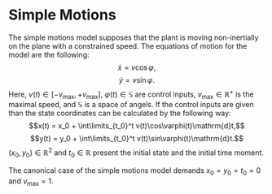 # Simple Motions 

The simple motions model supposes that the plant is moving non-inertially on the plane with a constrained speed. The equations of motion for the model are the following:
$$\dot{x} = v\cos\varphi,$$
$$\dot{y} = v\sin\varphi.$$
Here, $v(t) \in [-v_{\max}, +v_{\max}]$, $\varphi(t) \in \mathbb{S}$ are control inputs, $v_{\max} \in \mathbb{R}^+$ is the maximal speed, and $\mathbb{S}$ is a space of angels. If the control inputs are given than the state coordinates can be calculated by the following way:
$$x(t) = x_0 + \int\limits_{t_0}^t v(t)\cos\varphi(t)\mathrm{d}t,$$
$$y(t) = y_0 + \int\limits_{t_0}^t v(t)\sin\varphi(t)\mathrm{d}t.$$
$(x_0, y_0) \in \mathbb{R}^2$ and $t_0 \in \mathbb{R}$ present the initial state and the initial time moment.

The canonical case of the simple motions model demands $x_0 = y_0 = t_0 = 0$ and $v_{\max} = 1$.
